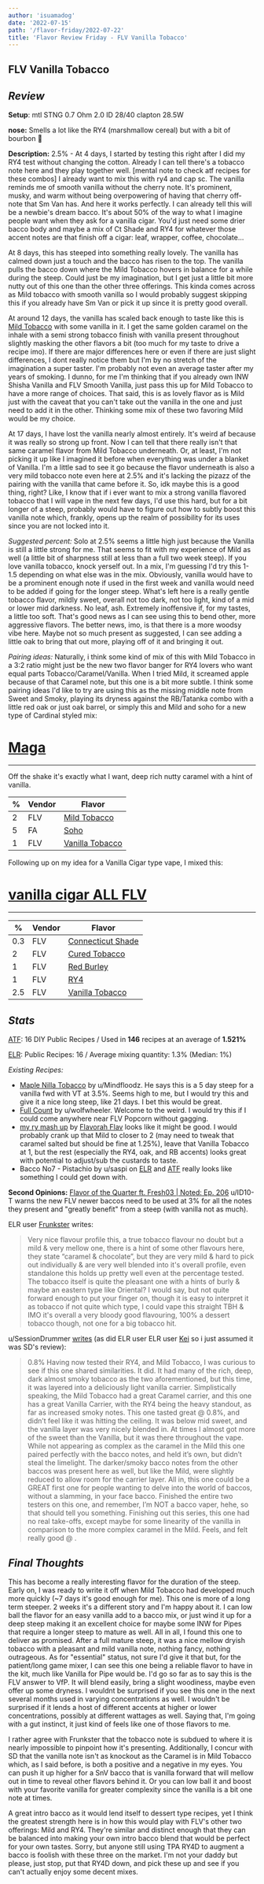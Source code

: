 ```yaml
---
author: 'isuamadog'
date: '2022-07-15'
path: '/flavor-friday/2022-07-22'
title: 'Flavor Review Friday - FLV Vanilla Tobacco'
---
```


## FLV Vanilla Tobacco

## ***Review***

**Setup**: mtl STNG 0.7 Ohm 2.0 ID 28/40 clapton 28.5W

**nose:** Smells a lot like the RY4 (marshmallow cereal) but with a bit of  bourbon :shrug:

**Description:**
2.5% - At 4 days, I started by testing this right after I did my RY4 test without changing the cotton. Already I can tell there's a tobacco note here and they play together well. [mental note to check atf recipes for these combos] I already want to mix this with ry4 and cap sc. The vanilla reminds me of smooth vanilla without the cherry note. It's prominent, musky, and warm without being overpowering of having that cherry off-note that Sm Van has. And here it works perfectly. I can already tell this will be a newbie's dream bacco. It's about 50% of the way to what I imagine people want when they ask for a vanilla cigar. You'd just need some drier bacco body and maybe a mix of Ct Shade and RY4 for whatever those accent notes are that finish off a cigar: leaf, wrapper, coffee, chocolate...

At 8 days, this has steeped into something really lovely. The vanilla has calmed down just a touch and the bacco has risen to the top. The vanilla pulls the bacco down where the Mild Tobacco hovers in balance for a while during the steep. Could just be my imagination, but I get just a little bit more nutty out of this one than the other three offerings. This kinda comes across as Mild tobacco with smooth vanilla so I would probably suggest skipping this if you already have Sm Van or pick it up since it is pretty good overall.

At around 12 days, the vanilla has scaled back enough to taste like this is [Mild Tobacco](https://www.reddit.com/r/DIY_eJuice/comments/vu9shh/flavor_review_friday_flv_mild_tobacco/) with some vanilla in it. I get the same golden caramel on the inhale with a semi strong tobacco finish with vanilla present throughout slightly masking the other flavors a bit (too much for my taste to drive a recipe imo). If there are major differences here or even if there are just slight differences, I dont really notice them but I'm by no stretch of the imagination a super taster. I'm probably not even an average taster after my years of smoking. I dunno, for me I'm thinking that if you already own INW Shisha Vanilla and FLV Smooth Vanilla, just pass this up for Mild Tobacco to have a more range of choices. That said, this is as lovely flavor as is Mild just with the caveat that you can't take out the vanilla in the one and just need to add it in the other. Thinking some mix of these two favoring Mild would be my choice.

At 17 days, I have lost the vanilla nearly almost entirely. It's weird af because it was really so strong up front. Now I can tell that there really isn't that same caramel flavor from Mild Tobacco underneath. Or, at least, I'm not picking it up like I imagined it before when everything was under a blanket of Vanilla. I'm a little sad to see it go because the flavor underneath is also a very mild tobacco note even here at 2.5% and it's lacking the pizazz of the pairing with the vanilla that came before it. So, idk maybe this is a good thing, right? Like, I know that if i ever want to mix a strong vanilla flavored tobacco that I will vape in the next few days, I'd use this hard, but for a bit longer of a steep, probably would have to figure out how to subtly boost this vanilla note which, frankly, opens up the realm of possibility for its uses since you are not locked into it.

*Suggested percent:* Solo at 2.5% seems a little high just because the Vanilla is still a little strong for me. That seems to fit with my experience of Mild as well (a little bit of sharpness still at less than a full two week steep). If you love vanilla tobacco, knock yerself out. In a mix, I'm guessing I'd try this 1-1.5 depending on what else was in the mix. Obviously, vanilla would have to be a prominent enough note if used in the first week and vanilla would need to be added if going for the longer steep. What's left here is a really gentle tobacco flavor, mildly sweet, overall not too dark, not too light, kind of a mid or lower mid darkness. No leaf, ash. Extremely inoffensive if, for my tastes, a little too soft. That's good news as I can see using this to bend other, more aggressive flavors. The better news, imo, is that there is a more woodsy vibe here. Maybe not so much present as suggested, I can see adding a little oak to bring that out more, playing off of it and bringing it out.

*Pairing ideas:* Naturally, i think some kind of mix of this with Mild Tobacco in a 3:2 ratio might just be the new two flavor banger for RY4 lovers who want equal parts Tobacco/Caramel/Vanilla. When I tried Mild, it screamed apple because of that Caramel note, but this one is a bit more subtle. I think some pairing ideas I'd like to try are using this as the missing middle note from Sweet and Smoky, playing its dryness against the RB/Tatanka combo with a little red oak or just oak barrel, or simply this and Mild and soho for a new type of Cardinal styled mix:

# [Maga](https://alltheflavors.com/recipes/share/787afe57-b1a6-4f72-8732-e868844c3497)

---
Off the shake it's exactly what I want, deep rich nutty caramel with a hint of vanilla.

| % | Vendor | Flavor |
|---|--------|--------|
|2|FLV|[Mild Tobacco](https://alltheflavors.com/flavors/flavorah-mild-tobacco)|
|5|FA|[Soho](https://alltheflavors.com/flavors/flavourart-soho)|
|1|FLV|[Vanilla Tobacco](https://alltheflavors.com/flavors/flavorah-vanilla-tobacco)|

Following up on my idea for a Vanilla Cigar type vape, I mixed this:

# [vanilla cigar ALL FLV](https://alltheflavors.com/recipes/278867)

---

| % | Vendor | Flavor |
|---|--------|--------|
|0.3|FLV|[Connecticut Shade](https://alltheflavors.com/flavors/flavorah-connecticut-shade)|
|2|FLV|[Cured Tobacco](https://alltheflavors.com/flavors/flavorah-cured-tobacco)|
|1|FLV|[Red Burley](https://alltheflavors.com/flavors/flavorah-red-burley)|
|1|FLV|[RY4](https://alltheflavors.com/flavors/flavorah-ry4)|
|2.5|FLV|[Vanilla Tobacco](https://alltheflavors.com/flavors/flavorah-vanilla-tobacco)|

## ***Stats***

[ATF](https://alltheflavors.com/flavors/flavorah-vanilla-tobacco): 16 DIY Public Recipes / Used in **146** recipes at an average of **1.521%**

[ELR](https://e-liquid-recipes.com/flavor/347197): Public Recipes: 16 / Average mixing quantity: 1.3% (Median: 1%)

*Existing Recipes:*

- [Maple Nilla Tobacco](https://alltheflavors.com/recipes/221952#maple_nilla_tobacco_by_mindfloodz) by u/Mindfloodz. He says this is a 5 day steep for a vanilla fwd with VT at 3.5%. Seems high to me, but I would try this and give it a nice long steep, like 21 days. I bet this would be great.
- [Full Count](https://alltheflavors.com/recipes/225429#full_count_by_wolfwheeler) by u/wolfwheeler. Welcome to the weird. I would try this if I could come anywhere near FLV Popcorn without gagging.
- [my ry mash up](https://e-liquid-recipes.com/recipe/4064393/my%20ry%20mash%20up) by [Flavorah Flav](https://e-liquid-recipes.com/?filter=164339) looks like it might be good. I would probably crank up that Mild to closer to 2 (may need to tweak that caramel salted but should be fine at 1.25%), leave that Vanilla Tobacco at 1, but the rest (especially the RY4, oak, and RB accents) looks great with potential to adjust/sub the custards to taste.
- Bacco No7 - Pistachio by u/saspi on [ELR](https://e-liquid-recipes.com/recipe/4216966/Bacco%20No7%20-%20Pistachio) and [ATF](https://alltheflavors.com/recipes/263381#bacco_no7_pistachio_by_saspi) really looks like something I could get down with.

**Second Opinions:**
[Flavor of the Quarter ft. Fresh03 | Noted: Ep. 206](https://www.youtube.com/watch?v=nmvcgG8vH58&t=3284s)
u/ID10-T warns the new FLV newer baccos need to be used at 3% for all the notes they present and "greatly benefit" from a steep (with vanilla not as much).

ELR user [Frunkster](https://e-liquid-recipes.com/list?filter=103856) writes:

> Very nice flavour profile this, a true tobacco flavour no doubt but a mild & very mellow one, there is a hint of some other flavours here, they state “caramel & chocolate”, but they are very mild & hard to pick out individually & are very well blended into it's overall profile, even standalone this holds up pretty well even at the percentage tested.
> The tobacco itself is quite the pleasant one with a hints of burly & maybe an eastern type like Oriental? I would say, but not quite forward enough to put your finger on, though it is easy to interpret it as tobacco if not quite which type, I could vape this straight TBH & IMO it's overall a very bloody good flavouring, 100% a dessert tobacco though, not one for a big tobacco hit.

u/SessionDrummer [writes](https://www.reddit.com/r/DIY_eJuice/comments/stgtrp/flavorah_flv_flavor_reviews_by_sessiondrummer/) (as did ELR user ELR user [Kei](https://e-liquid-recipes.com/list?filter=206956) so i just assumed it was SD's review):

> 0.8% Having now tested their RY4, and Mild Tobacco, I was curious to see if this one shared similarities. It did. It had many of the rich, deep, dark almost smoky tobacco as the two aforementioned, but this time, it was layered into a deliciously light vanilla carrier. Simplistically speaking, the Mild Tobacco had a great Caramel carrier, and this one has a great Vanilla Carrier, with the RY4 being the heavy standout, as far as increased smoky notes. This one tasted great @ 0.8%, and didn’t feel like it was hitting the ceiling. It was below mid sweet, and the vanilla layer was very nicely blended in. At times I almost got more of the sweet than the Vanilla, but it was there throughout the vape. While not appearing as complex as the caramel in the Mild this one paired perfectly with the bacco notes, and held it’s own, but didn’t steal the limelight. The darker/smoky bacco notes from the other baccos was present here as well, but like the Mild, were slightly reduced to allow room for the carrier layer. All in, this one could be a GREAT first one for people wanting to delve into the world of baccos, without a slamming, in your face bacco. Finished the entire two testers on this one, and remember, I’m NOT a bacco vaper, hehe, so that should tell you something. Finishing out this series, this one had no real take-offs, except maybe for some linearity of the vanilla in comparison to the more complex caramel in the Mild. Feels, and felt really good @ .

## *Final Thoughts*

This has become a really interesting flavor for the duration of the steep. Early on, I was ready to write it off when Mild Tobacco had developed much more quickly (~7 days it's good enough for me). This one is more of a long term steeper. 2 weeks it's a different story and I'm happy about it. I can low ball the flavor for an easy vanilla add to a bacco mix, or just wind it up for a deep steep making it an excellent choice for maybe some INW for Pipes that require a longer steep to mature as well. All in all, I found this one to deliver as promised. After a full mature steep, it was a nice mellow dryish tobacco with a pleasant and mild vanilla note, nothing fancy, nothing outrageous. As for "essential" status, not sure I'd give it that but, for the patient/long game mixer, I can see this one being a reliable flavor to have in the kit, much like Vanilla for Pipe would be. I'd go so far as to say this is the FLV answer to VfP. It will blend easily, bring a slight woodiness, maybe even offer up some dryness. I wouldnt be surprised if you see this one in the next several months used in varying concentrations as well. I wouldn't be surprised if it lends a host of different accents at higher or lower concentrations, possibly at different wattages as well. Saying that, I'm going with a gut instinct, it just kind of feels like one of those flavors to me.

I rather agree with Frunkster that the tobacco note is subdued to where it is nearly impossible to pinpoint how it's presenting. Additionally, I concur with SD that the vanilla note isn't as knockout as the Caramel is in Mild Tobacco which, as I said before, is both a positive and a negative in my eyes. You can push it up higher for a SnV bacco that is vanilla forward that will mellow out in time to reveal other flavors behind it. Or you can low ball it and boost with your favorite vanilla for greater complexity since the vanilla is a bit one note at times.  

A great intro bacco as it would lend itself to dessert type recipes, yet I think the greatest strength here is in how this would play with FLV's other two offerings: Mild and RY4. They're similar and distinct enough that they can be balanced into making your own intro bacco blend that would be perfect for your own tastes. Sorry, but anyone still using TPA RY4D to augment a bacco is foolish with these three on the market. I'm not your daddy but please, just stop, put that RY4D down, and pick these up and see if you can't actually enjoy some decent mixes.
